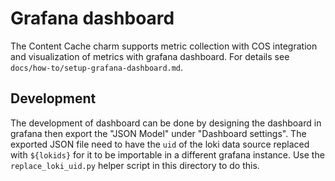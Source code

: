 # Grafana dashboard

The Content Cache charm supports metric collection with COS integration and visualization of metrics with grafana dashboard.
For details see `docs/how-to/setup-grafana-dashboard.md`.

## Development

The development of dashboard can be done by designing the dashboard in grafana then export the "JSON Model" under "Dashboard settings".
The exported JSON file need to have the `uid` of the loki data source replaced with `${lokids}` for it to be importable in a different grafana instance.
Use the `replace_loki_uid.py` helper script in this directory to do this.
